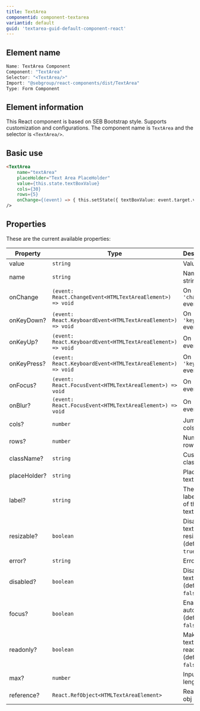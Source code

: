 ```yaml
---
title: TextArea
componentid: component-textarea
variantid: default
guid: 'textarea-guid-default-component-react'
---
```


## Element name
```javascript
Name: TextArea Component
Component: "TextArea"
Selector: "<TextArea/>"
Import: "@sebgroup/react-components/dist/TextArea"
Type: Form Component
```

## Element information 
This React component is based on SEB Bootstrap style. Supports customization and configurations. The component name is `TextArea` and the selector is `<TextArea/>`.

## Basic use
```html
<TextArea
    name="textArea"
    placeHolder="Text Area PlaceHolder"
    value={this.state.textBoxValue}
    cols={30}
    rows={5}
    onChange={(event) => { this.setState({ textBoxValue: event.target.value }); }}
/>
```

## Properties
These are the current available properties:

| Property     | Type                                                        | Description                                  |
| ------------ | ----------------------------------------------------------- | ------------------------------------------- |
| value        | `string`                                                    | Value string                                |
| name         | `string`                                                    | Name string                                 |
| onChange     | `(event: React.ChangeEvent<HTMLTextAreaElement>) => void`   | On `'change'` event                         |
| onKeyDown?   | `(event: React.KeyboardEvent<HTMLTextAreaElement>) => void` | On `'keydown'` event                        |
| onKeyUp?     | `(event: React.KeyboardEvent<HTMLTextAreaElement>) => void` | On `'keyup'` event                          |
| onKeyPress?  | `(event: React.KeyboardEvent<HTMLTextAreaElement>) => void` | On `'keypress'` event                       |
| onFocus?     | `(event: React.FocusEvent<HTMLTextAreaElement>) => void`    | On `'focus'` event                          |
| onBlur?      | `(event: React.FocusEvent<HTMLTextAreaElement>) => void`    | On `'blur'` event                           |
| cols?        | `number`                                                    | Jumber of cols                              |
| rows?        | `number`                                                    | Number of rows                              |
| className?   | `string`                                                    | Custom class                                |
| placeHolder? | `string`                                                    | Placeholder text                            |
| label?       | `string`                                                    | The small label on top of the textbox       |
| resizable?   | `boolean`                                                   | Disable textarea resize. (default: `true`)  |
| error?       | `string`                                                    | Error text                                  |
| disabled?    | `boolean`                                                   | Disable textarea. (default: `false`)        |
| focus?       | `boolean`                                                   | Enable autofocus. (default: `false`)        |
| readonly?    | `boolean`                                                   | Make textatrea readonly. (default: `false`) |
| max?         | `number`                                                    | Input max length                            |
| reference?   | `React.RefObject<HTMLTextAreaElement>`                      | React Ref obj                               |
